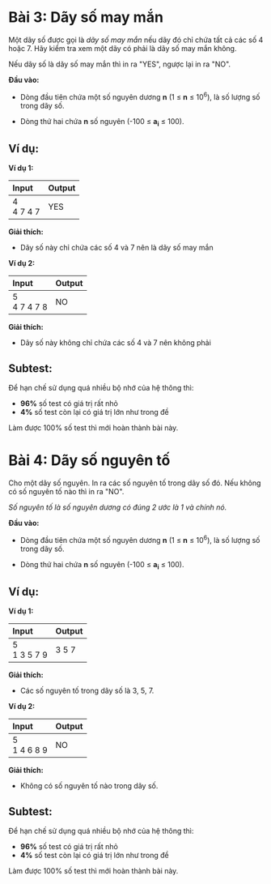 # Bài 3: Dãy số may mắn

Một dãy số được gọi là *dãy số may mắn* nếu dãy đó chỉ chứa tất cả các số 4 hoặc 7. Hãy kiểm tra xem một dãy có phải là dãy số may mắn không.

Nếu dãy số là dãy số may mắn thì in ra "YES", ngược lại in ra "NO".

**Đầu vào:**

- Dòng đầu tiên chứa một số nguyên dương **n** (1 ≤ **n** ≤ 10<sup>6</sup>), là số lượng số trong dãy số.

- Dòng thứ hai chứa **n** số nguyên (-100 ≤ **a<sub>i</sub>** ≤ 100).

## Ví dụ:

**Ví dụ 1:**

| Input | Output |
|:-------|:--------|
| 4 <br> 4 7 4 7 | YES |

**Giải thích:**

- Dãy số này chỉ chứa các số 4 và 7 nên là dãy số may mắn

**Ví dụ 2:**

| Input | Output |
|:-------|:--------|
| 5 <br> 4 7 4 7 8 | NO |

**Giải thích:**

- Dãy số này không chỉ chứa các số 4 và 7 nên không phải

## Subtest:

Để hạn chế sử dụng quá nhiều bộ nhớ của hệ thông thì:

- **96%** số test có giá trị rất nhỏ
- **4%** số test còn lại có giá trị lớn như trong đề

Làm được 100% số test thì mới hoàn thành bài này.

# Bài 4: Dãy số nguyên tố

Cho một dãy số nguyên. In ra các số nguyên tố trong dãy số đó. Nếu không có số nguyên tố nào thì in ra "NO".

*Số nguyên tố là số nguyên dương có đúng 2 ước là 1 và chính nó.*

**Đầu vào:**

- Dòng đầu tiên chứa một số nguyên dương **n** (1 ≤ **n** ≤ 10<sup>6</sup>), là số lượng số trong dãy số.

- Dòng thứ hai chứa **n** số nguyên (-100 ≤ **a<sub>i</sub>** ≤ 100).

## Ví dụ:

**Ví dụ 1:**

| Input | Output |
|:-------|:--------|
| 5 <br> 1 3 5 7 9 | 3 5 7 |

**Giải thích:**

- Các số nguyên tố trong dãy số là 3, 5, 7.

**Ví dụ 2:**

| Input | Output |
|:-------|:--------|
| 5 <br> 1 4 6 8 9 | NO |

**Giải thích:**

- Không có số nguyên tố nào trong dãy số.

## Subtest:

Để hạn chế sử dụng quá nhiều bộ nhớ của hệ thông thì:

- **96%** số test có giá trị rất nhỏ
- **4%** số test còn lại có giá trị lớn như trong đề

Làm được 100% số test thì mới hoàn thành bài này.

